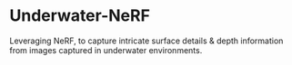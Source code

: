 # Underwater-NeRF
Leveraging NeRF, to capture intricate surface details &amp; depth information from  images captured in underwater environments.
